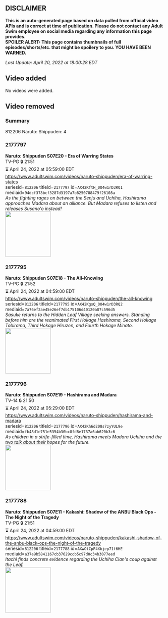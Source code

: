## DISCLAIMER
**This is an auto-generated page based on data pulled from official video APIs and is correct at time of publication. Please do not contact any Adult Swim employee on social media regarding any information this page provides.**  
**SPOILER ALERT: This page contains thumbnails of full episodes/shorts/etc. that might be spoilery to you. YOU HAVE BEEN WARNED.**  

_Last Update: April 20, 2022 at 18:00:28 EDT_
## Video added
No videos were added.  
## Video removed
### Summary
812206 Naruto: Shippuden: 4  
### 2177797
**Naruto: Shippuden S07E20 - Era of Warring States**  
TV-PG 🔒 21:51  
⌛ April 24, 2022 at 05:59:00 EDT  
https://www.adultswim.com/videos/naruto-shippuden/era-of-warring-states  
seriesid=`812206` titleid=`2177797` id=`AX42KftH_0O4w1rD3RQ1` mediaid=`94dcf378bcf3287d3197a7b8250788479f26108a`  
_As the fighting rages on between the Senju and Uchiha, Hashirama approaches Madara about an alliance. But Madara refuses to listen and releases Susano'o instead!_  
<a href="https://media.cdn.adultswim.com/uploads/20220107/thumbnails/2_22171657483-NarutoShippuden_368_EraOfWarringStates.png"><img src="https://media.cdn.adultswim.com/uploads/20220107/thumbnails/2_22171657483-NarutoShippuden_368_EraOfWarringStates.png" height="144px" /></a>
### 2177795
**Naruto: Shippuden S07E18 - The All-Knowing**  
TV-PG 🔒 21:52  
⌛ April 24, 2022 at 04:59:00 EDT  
https://www.adultswim.com/videos/naruto-shippuden/the-all-knowing  
seriesid=`812206` titleid=`2177795` id=`AX42KgsQ_0O4w1rD3RQ2` mediaid=`7a76ef2ae45e26ef7db175106d40120a87c596d5`  
_Sasuke returns to the Hidden Leaf Village seeking answers. Standing before him are the reanimated First Hokage Hashirama, Second Hokage Tobirama, Third Hokage Hiruzen, and Fourth Hokage Minato._  
<a href="https://media.cdn.adultswim.com/uploads/20220107/thumbnails/2_22171655110-NarutoShippuden_366_TheAllKnowing.png"><img src="https://media.cdn.adultswim.com/uploads/20220107/thumbnails/2_22171655110-NarutoShippuden_366_TheAllKnowing.png" height="144px" /></a>
### 2177796
**Naruto: Shippuden S07E19 - Hashirama and Madara**  
TV-14 🔒 21:50  
⌛ April 24, 2022 at 05:29:00 EDT  
https://www.adultswim.com/videos/naruto-shippuden/hashirama-and-madara  
seriesid=`812206` titleid=`2177796` id=`AX42Kh6d208s7zyYUL9e` mediaid=`fb48d1e751e5354b30bc8fd8e1737a6ab620b3c6`  
_As children in a strife-filled time, Hashirama meets Madara Uchiha and the two talk about their hopes for the future._  
<a href="https://media.cdn.adultswim.com/uploads/20220107/thumbnails/2_22171656198-NarutoShippuden_367_HashiramaAndMadara.png"><img src="https://media.cdn.adultswim.com/uploads/20220107/thumbnails/2_22171656198-NarutoShippuden_367_HashiramaAndMadara.png" height="144px" /></a>
### 2177788
**Naruto: Shippuden S07E11 - Kakashi: Shadow of the ANBU Black Ops - The Night of the Tragedy**  
TV-PG 🔒 21:51  
⌛ April 24, 2022 at 04:59:00 EDT  
https://www.adultswim.com/videos/naruto-shippuden/kakashi-shadow-of-the-anbu-black-ops-the-night-of-the-tragedy  
seriesid=`812206` titleid=`2177788` id=`AXwOtCpP4Xbjep71f6HE` mediaid=`a37e9b5841167cb37629ccb5c97d0c34b3077eed`  
_Itachi finds concrete evidence regarding the Uchiha Clan's coup against the Leaf._  
<a href="https://media.cdn.adultswim.com/uploads/20210924/thumbnails/2_21924105347-NarutoShippuden_359_KakashiShadowOfTheANBUBlackOpsTheNightOfTheTragedy.png"><img src="https://media.cdn.adultswim.com/uploads/20210924/thumbnails/2_21924105347-NarutoShippuden_359_KakashiShadowOfTheANBUBlackOpsTheNightOfTheTragedy.png" height="144px" /></a>
